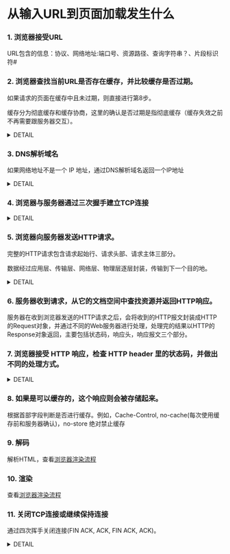 # 从输入URL到页面加载发生什么

### 1. 浏览器接受URL

URL包含的信息：协议、网络地址:端口号、资源路径、查询字符串？、片段标识符#

### 2. 浏览器查找当前URL是否存在缓存，并比较缓存是否过期。

如果请求的页面在缓存中且未过期，则直接进行第8步。

缓存分为彻底缓存和缓存协商，这里的确认是否过期是指彻底缓存（缓存失效之前不再需要跟服务器交互）。

<details>
<summary>DETAIL</summary>

#### 彻底缓存的机制（http首部字段）：cache-control，Expires

* Expires：是一个绝对时间，即服务器时间。浏览器检查当前时间，如果还没到失效时间就直接使用缓存文件。但是该方法存在一个问题：服务器时间与客户端时间可能不一致。因此该字段已经很少使用，现在基本用cache-control进行判断。
* cache-control：
	- max-age：cache-control中的max-age保存一个相对时间。例如Cache-Control: max-age = 484200，表示浏览器收到文件后，缓存在484200s内均有效。 如果同时存在cache-control和Expires，浏览器总是优先使用cache-control。
	- no-cache：使用缓存前必须和服务器进行确认，也就是需要发起请求。
	- no-store：不缓存

#### 缓存协商。对应http首部字段：last-modified，Etag

当缓存过期时，浏览器会向服务器发起请求询问资源是否真正过期，这就是缓存协商。

* last-modified：是第一次请求资源时，服务器返回的字段，表示最后一次更新的时间。下一次浏览器请求资源时就发送if-modified-since字段。服务器用本地Last-modified时间与if-modified-since时间比较，如果不一致则认为缓存已过期并返回新资源给浏览器；如果时间一致则发送304状态码，让浏览器继续使用缓存。当然，用该方法也存在问题，比如修改时间有变化但实际内容没有变化，而服务器却再次将资源发送给浏览器。所以，使用Etag进行判断更好。
* Etag：资源的实体标识（哈希字符串），当资源内容更新时，Etag会改变。服务器会判断Etag是否发生变化，如果变化则返回新资源，否则返回304。

> 缓存协商的过程需要发起一起HTTP请求，如果返回304则继续使用缓存。对于移动端一次请求还是有代价的，所以我们需要避免304。

> 对于很少进行更改的静态文件，可以在文件名中加入版本号，如get.v1.js，并且把Cache-Control的max-age设置成一年半载，这样就不会发送请求。

> 需要注意的是，当这些文件更新的时候，我们需要更新其版本号，这样浏览器才会到服务器下载新资源。

![](https://upload-images.jianshu.io/upload_images/3160413-fb75e5af66606680.png?imageMogr2/auto-orient/strip%7CimageView2/2/w/692)
</details>

### 3. DNS解析域名

如果网络地址不是一个 IP 地址，通过DNS解析域名返回一个IP地址

<details>
<summary>DETAIL</summary>

DNS数据库是域名和IP地址相互映射的一个分布式数据库，DNS协议用来将域名转换为IP地址，它运行在UDP协议之上。UDP无需连接，时效性更好。

#### DNS查询

* 操作系统会先检查本地hosts文件是否有这个网址映射关系，如果有就调用这个IP地址映射，完成域名解析。
* 否则，查找本地DNS解析器缓存，如果查找到则返回。
* 否则，查找本地DNS服务器，如果查找到则返回。
* 否则，1）未用转发模式，按根域服务器 ->顶级域,.com->第二层域，example.com ->子域，www.example.com的顺序找到IP地址。2）用转发模式，按上一级DNS服务器->上上级->....逐级向上查询找到IP地址。

</details>

### 4. 浏览器与服务器通过三次握手建立TCP连接

<details>
<summary>DETAIL</summary>

![](https://upload-images.jianshu.io/upload_images/3160413-5a9f596e6bde10c6.png?imageMogr2/auto-orient/strip%7CimageView2/2/w/700)

为什么需要进行三次握手，而不是两次握手？

原因是两次握手不可靠。比如，浏览器发送一个连接请求包A，但包A在半路上堵车了，浏览器就认为包A丢失了，所以重新发生一个请求包B给服务器。服务器收到请求，建立连接。两端进行通信，结束后关闭连接。但是这时候，包A到达了服务器，服务器不知道这是一个无效的包，所以进行响应。这时两次握手已经完成，两端就建立起一个无效的连接。但浏览器认为自己没发出请求，所以不会回应，这样就让服务器白白等待回应，浪费了服务器资源。而三次握手的机制下，浏览器知道自己并没有请求连接，会发送拒绝包给服务器，服务器收到回应后也会结束这次无效的连接。

</details>

### 5. 浏览器向服务器发送HTTP请求。

完整的HTTP请求包含请求起始行、请求头部、请求主体三部分。

数据经过应用层、传输层、网络层、物理层逐层封装，传输到下一个目的地。

<details>
<summary>DETAIL</summary>

![](https://upload-images.jianshu.io/upload_images/5695795-50fb4ff95551f317.png?imageMogr2/auto-orient/strip%7CimageView2/2/w/700)

</details>

### 6. 服务器收到请求，从它的文档空间中查找资源并返回HTTP响应。

服务器在收到浏览器发送的HTTP请求之后，会将收到的HTTP报文封装成HTTP的Request对象，并通过不同的Web服务器进行处理，处理完的结果以HTTP的Response对象返回，主要包括状态码，响应头，响应报文三个部分。

### 7. 浏览器接受 HTTP 响应，检查 HTTP header 里的状态码，并做出不同的处理方式。

<details>
<summary>DETAIL</summary>

状态码主要包括以下部分
* 1xx：指示信息–表示请求已接收，继续处理。
* 2xx：成功–表示请求已被成功接收、理解、接受。
* 3xx：重定向–要完成请求必须进行更进一步的操作。
* 4xx：客户端错误–请求有语法错误或请求无法实现。
* 5xx：服务器端错误–服务器未能实现合法的请求。

>200 OK (from cache)  是浏览器没有跟服务器确认，直接用了浏览器缓存；
>
>304 Not Modified 是浏览器和服务器多确认了一次缓存有效性，再用的缓存。

响应头主要由Cache-Control、 Connection、Date、Pragma等组成。

响应体为服务器返回给浏览器的信息，主要由HTML，css，js，图片文件组成。

</details>

### 8. 如果是可以缓存的，这个响应则会被存储起来。

根据首部字段判断是否进行缓存。例如，Cache-Control, no-cache(每次使用缓存前和服务器确认)，no-store 绝对禁止缓存

### 9. 解码

解析HTML，查看[浏览器渲染流程](https://github.com/Leechikit/fe-knowledge/issues/9)

### 10. 渲染

查看[浏览器渲染流程](https://github.com/Leechikit/fe-knowledge/issues/9)

### 11. 关闭TCP连接或继续保持连接

通过四次挥手关闭连接(FIN ACK, ACK, FIN ACK, ACK)。

<details>
<summary>DETAIL</summary>

![](https://upload-images.jianshu.io/upload_images/3160413-1d8c843335a5f419.png?imageMogr2/auto-orient/strip%7CimageView2/2/w/700)

为什么需要进行四次挥手？

第一次挥手是浏览器发完数据后，发送FIN请求断开连接。第二次挥手是服务器发送ACK表示同意，如果在这一次服务器也发送FIN请求断开连接似乎也没有不妥，但考虑到服务器可能还有数据要发送，所以服务器发送FIN应该放在第三次挥手中。这样浏览器需要返回ACK表示同意，也就是第四次挥手。

简而言之，一端断开连接需要两次挥手（请求和回应），两端断开连接就需要四次挥手了。

</details>